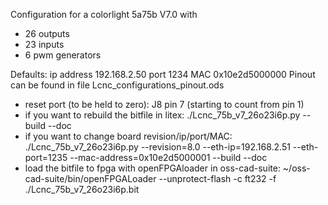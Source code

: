 Configuration for a colorlight 5a75b V7.0 with
- 26 outputs
- 23 inputs
- 6 pwm generators

Defaults: ip address 192.168.2.50 port 1234 MAC 0x10e2d5000000
Pinout can be found in file Lcnc_configurations_pinout.ods
- reset port (to be held to zero): J8 pin 7 (starting to count from pin 1)
- if you want to rebuild the bitfile in litex: ./Lcnc_75b_v7_26o23i6p.py --build --doc
- if you want to change board revision/ip/port/MAC: ./Lcnc_75b_v7_26o23i6p.py --revision=8.0 --eth-ip=192.168.2.51 --eth-port=1235 --mac-address=0x10e2d5000001 --build --doc
- load the bitfile to fpga with openFPGAloader in oss-cad-suite: ~/oss-cad-suite/bin/openFPGALoader --unprotect-flash -c ft232 -f ./Lcnc_75b_v7_26o23i6p.bit
